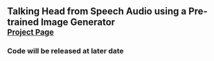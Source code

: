 ## Talking Head from Speech Audio using a Pre-trained Image Generator <br><sub>[Project Page](https://mohammedalghamdi.github.io/talking-heads-acm-mm/)</sub>




### Code will be released at later date

